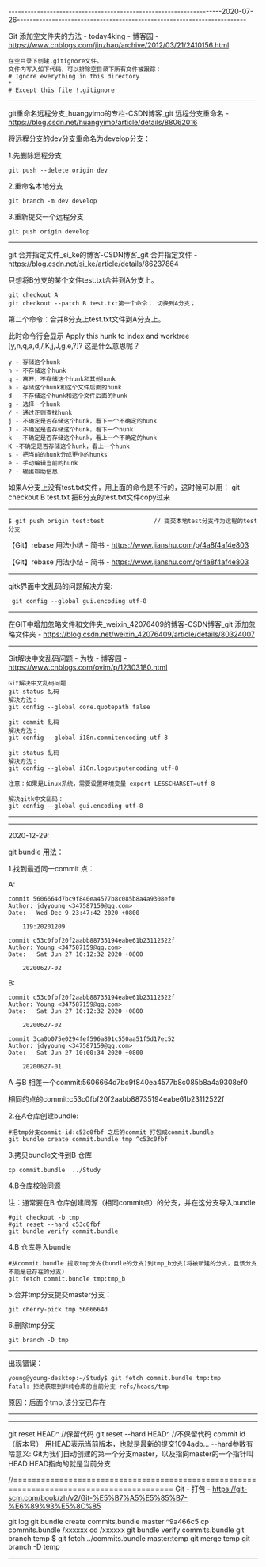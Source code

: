 

-------------------------------------------------------------------2020-07-26------------------------------------------------------------------------

Git 添加空文件夹的方法 - today4king - 博客园 - https://www.cnblogs.com/jinzhao/archive/2012/03/21/2410156.html

```
在空目录下创建.gitignore文件。
文件内写入如下代码，可以排除空目录下所有文件被跟踪：
# Ignore everything in this directory 
* 
# Except this file !.gitignore 
```



---

git重命名远程分支_huangyimo的专栏-CSDN博客_git 远程分支重命名 - https://blog.csdn.net/huangyimo/article/details/88062016

将远程分支的dev分支重命名为develop分支：

1.先删除远程分支

```
git push --delete origin dev
```

2.重命名本地分支

```
git branch -m dev develop
```

3.重新提交一个远程分支

```
git push origin develop
```

----

git 合并指定文件_si_ke的博客-CSDN博客_git 合并指定文件 - https://blog.csdn.net/si_ke/article/details/86237864

只想将B分支的某个文件test.txt合并到A分支上。

```
git checkout A
git checkout --patch B test.txt第一个命令： 切换到A分支；
```

第二个命令：合并B分支上test.txt文件到A分支上。

此时命令行会显示 Apply this hunk to index and worktree [y,n,q,a,d,/,K,j,J,g,e,?]?
这是什么意思呢？

```
y - 存储这个hunk
n - 不存储这个hunk
q - 离开，不存储这个hunk和其他hunk
a - 存储这个hunk和这个文件后面的hunk
d - 不存储这个hunk和这个文件后面的hunk
g - 选择一个hunk
/ - 通过正则查找hunk
j - 不确定是否存储这个hunk，看下一个不确定的hunk
J - 不确定是否存储这个hunk，看下一个hunk
k - 不确定是否存储这个hunk，看上一个不确定的hunk
K -不确定是否存储这个hunk，看上一个hunk
s - 把当前的hunk分成更小的hunks
e - 手动编辑当前的hunk
? - 输出帮助信息
```

如果A分支上没有test.txt文件，用上面的命令是不行的，这时候可以用：
git checkout B test.txt 把B分支的test.txt文件copy过来

---

```
$ git push origin test:test              // 提交本地test分支作为远程的test分支
```

【Git】rebase 用法小结 - 简书 - https://www.jianshu.com/p/4a8f4af4e803

【Git】rebase 用法小结 - 简书 - https://www.jianshu.com/p/4a8f4af4e803

----

gitk界面中文乱码的问题解决方案:

```
 git config --global gui.encoding utf-8
```

---

在GIT中增加忽略文件和文件夹_weixin_42076409的博客-CSDN博客_git 添加忽略文件夹 - https://blog.csdn.net/weixin_42076409/article/details/80324007

---

Git解决中文乱码问题 - 为牧 - 博客园 - https://www.cnblogs.com/ovim/p/12303180.html

```
Git解决中文乱码问题
git status 乱码
解决方法：
git config --global core.quotepath false

git commit 乱码
解决方法：
git config --global i18n.commitencoding utf-8

git status 乱码
解决方法：
git config --global i18n.logoutputencoding utf-8

注意：如果是Linux系统，需要设置环境变量 export LESSCHARSET=utf-8

解决gitk中文乱码：
git config --global gui.encoding utf-8
```

---

---

2020-12-29:

git bundle 用法：

1.找到最近同一commit 点：

A:

```
commit 5606664d7bc9f840ea4577b8c085b8a4a9308ef0
Author: jdyyoung <347587159@qq.com>
Date:   Wed Dec 9 23:47:42 2020 +0800

    119:20201209

commit c53c0fbf20f2aabb88735194eabe61b23112522f
Author: Young <347587159@qq.com>
Date:   Sat Jun 27 10:12:32 2020 +0800

    20200627-02

```

B:

```
commit c53c0fbf20f2aabb88735194eabe61b23112522f
Author: Young <347587159@qq.com>
Date:   Sat Jun 27 10:12:32 2020 +0800

    20200627-02

commit 3ca0b075e0294fef596a891c550aa51f5d17ec52
Author: jdyyoung <347587159@qq.com>
Date:   Sat Jun 27 10:00:34 2020 +0800

    20200627-01
```

A 与B 相差一个commit:5606664d7bc9f840ea4577b8c085b8a4a9308ef0

相同的点的commit:c53c0fbf20f2aabb88735194eabe61b23112522f



2.在A仓库创建bundle:

```
#把tmp分支commit-id:c53c0fbf 之后的commit 打包成commit.bundle
git bundle create commit.bundle tmp ^c53c0fbf
```

3.拷贝bundle文件到B 仓库

```
cp commit.bundle  ../Study
```

4.B仓库校验同源

注：通常要在B 仓库创建同源（相同commit点）的分支，并在这分支导入bundle

```
#git checkout -b tmp
#git reset --hard c53c0fbf
git bundle verify commit.bundle
```

4.B 仓库导入bundle

```
#从commit.bundle 提取tmp分支(bundle的分支)到tmp_b分支(将被新建的分支，且该分支不能是已存在的分支)
git fetch commit.bundle tmp:tmp_b
```

5.合并tmp分支提交master分支：

```
git cherry-pick tmp 5606664d
```

6.删除tmp分支

```
git branch -D tmp
```



---

出现错误：

```
young@young-desktop:~/Study$ git fetch commit.bundle tmp:tmp 
fatal: 拒绝获取到非纯仓库的当前分支 refs/heads/tmp
```

原因：后面个tmp,该分支已存在

---

---

git reset HEAD^  //保留代码
git reset --hard HEAD^ //不保留代码
commit id（版本号）
用HEAD表示当前版本，也就是最新的提交1094adb...
--hard参数有啥意义:
Git为我们自动创建的第一个分支master，以及指向master的一个指针叫HEAD
HEAD指向的就是当前分支

//=========================================================================================
Git - 打包 - https://git-scm.com/book/zh/v2/Git-%E5%B7%A5%E5%85%B7-%E6%89%93%E5%8C%85

git log
git bundle create commits.bundle master ^9a466c5
cp commits.bundle  /xxxxxx
cd /xxxxxx
git bundle verify commits.bundle
git branch temp
$ git fetch ../commits.bundle master:temp
git merge temp
git branch -D temp

---

